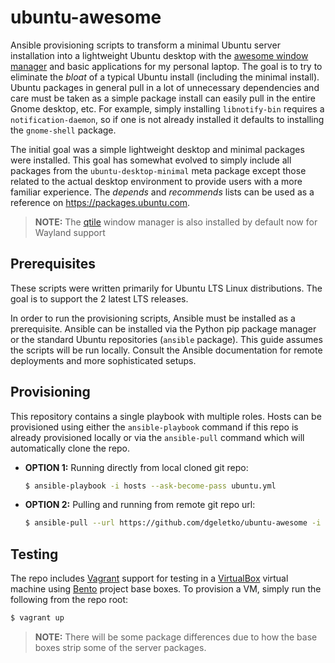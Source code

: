 # ubuntu-awesome

Ansible provisioning scripts to transform a minimal Ubuntu server installation into a lightweight Ubuntu desktop
with the [awesome window manager](https://awesomewm.org) and basic applications for my personal laptop. The goal
is to try to eliminate the _bloat_ of a typical Ubuntu install (including the minimal install). Ubuntu packages
in general pull in a lot of unnecessary dependencies and care must be taken as a simple package install can easily
pull in the entire Gnome desktop, etc. For example, simply installing `libnotify-bin` requires a `notification-daemon`,
so if one is not already installed it defaults to installing the `gnome-shell` package.

The initial goal was a simple lightweight desktop and minimal packages were installed. This goal has somewhat
evolved to simply include all packages from the `ubuntu-desktop-minimal` meta package except those related to the
actual desktop environment to provide users with a more familiar experience. The _depends_ and _recommends_ lists
can be used as a reference on <https://packages.ubuntu.com>.

> **NOTE:** The [qtile](https://qtile.org) window manager is also installed by default now for Wayland support

## Prerequisites

These scripts were written primarily for Ubuntu LTS Linux distributions. The goal is to support the 2 latest LTS
releases.

In order to run the provisioning scripts, Ansible must be installed as a prerequisite. Ansible can be installed
via the Python pip package manager or the standard Ubuntu repositories (`ansible` package). This guide assumes
the scripts will be run locally. Consult the Ansible documentation for remote deployments and more sophisticated
setups.

## Provisioning

This repository contains a single playbook with multiple roles. Hosts can be provisioned using either the
`ansible-playbook` command if this repo is already provisioned locally or via the `ansible-pull` command
which will automatically clone the repo.

- **OPTION 1:** Running directly from local cloned git repo:

  ```bash
  $ ansible-playbook -i hosts --ask-become-pass ubuntu.yml
  ```

- **OPTION 2:** Pulling and running from remote git repo url:

  ```bash
  $ ansible-pull --url https://github.com/dgeletko/ubuntu-awesome -i hosts --ask-become-pass ubuntu.yml
  ```

## Testing

The repo includes [Vagrant](https://www.vagrantup.com) support for testing in a
[VirtualBox](https://www.virtualbox.org) virtual machine using [Bento](https://app.vagrantup.com/bento) project
base boxes. To provision a VM, simply run the following from the repo root:

  ```bash
  $ vagrant up
  ```

> **NOTE:** There will be some package differences due to how the base boxes strip some of the server packages.

